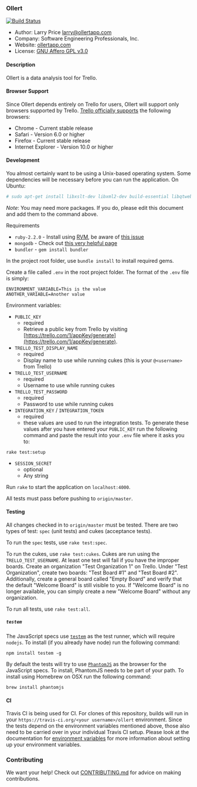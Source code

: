 ### Ollert

[![Build Status](https://travis-ci.org/sep/ollert.svg?branch=master)](https://travis-ci.org/sep/ollert)


* Author: Larry Price <larry@ollertapp.com>
* Company: Software Engineering Professionals, Inc.
* Website: [ollertapp.com](https://ollertapp.com)
* License: [GNU Affero GPL v3.0](LICENSE)

#### Description

Ollert is a data analysis tool for Trello.

#### Browser Support

Since Ollert depends entirely on Trello for users, Ollert will support only browsers supported by Trello. [Trello officially supports](//help.trello.com/customer/portal/articles/940690) the following browsers:

* Chrome - Current stable release
* Safari - Version 6.0 or higher
* Firefox - Current stable release
* Internet Explorer - Version 10.0 or higher

#### Development

You almost certainly want to be using a Unix-based operating system. Some dependencies will be necessary before you can run the application. On Ubuntu:

``` bash
# sudo apt-get install libxslt-dev libxml2-dev build-essential libqtwebkit-dev
```

*Note*: You may need more packages. If you do, please edit this document and add them to the command above.

Requirements

* `ruby-2.2.0` - Install using [RVM](https://rvm.io/), be aware of [this issue](https://rvm.io/integration/gnome-terminal)
* `mongodb` - Check out [this very helpful page](http://docs.mongodb.org/manual/tutorial/install-mongodb-on-ubuntu/)
* `bundler` - `gem install bundler`

In the project root folder, use `bundle install` to install required gems.

Create a file called `.env` in the root project folder. The format of the `.env` file is simply:

```
ENVIRONMENT_VARIABLE=This is the value
ANOTHER_VARIABLE=Another value
```

Environment variables:

* `PUBLIC_KEY`
    * required
    * Retrieve a public key from Trello by visiting [https://trello.com/1/appKey/generate](https://trello.com/1/appKey/generate).
* `TRELLO_TEST_DISPLAY_NAME`
    * required
    * Display name to use while running cukes (this is your `@<username>` from Trello)
* `TRELLO_TEST_USERNAME`
    * required
    * Username to use while running cukes
* `TRELLO_TEST_PASSWORD`
    * required
    * Password to use while running cukes
* `INTEGRATION_KEY` / `INTEGRATION_TOKEN`
    * required
    * these values are used to run the integration tests. To generate these values after you have entered your `PUBLIC_KEY` run the following command and paste the result into your `.env` file where it asks you to:
```
rake test:setup
```
* `SESSION_SECRET`
    * optional
    * Any string

Run `rake` to start the application on `localhost:4000`.

All tests must pass before pushing to `origin/master`.

#### Testing

All changes checked in to `origin/master` must be tested. There are two types of test: `spec` (unit tests) and cukes (acceptance tests).

To run the `spec` tests, use `rake test:spec`.

To run the cukes, use `rake test:cukes`. Cukes are run using the `TRELLO_TEST_USERNAME`. At least one test will fail if you have the improper boards. Create an organization "Test Organization 1" on Trello. Under "Test Organization", create two boards: "Test Board #1" and "Test Board #2". Additionally, create a general board called "Empty Board" and verify that the default "Welcome Board" is still visible to you. If "Welcome Board" is no longer available, you can simply create a new "Welcome Board" without any organization.

To run all tests, use `rake test:all`.

##### `testem`
The JavaScript specs use [`testem`](https://github.com/airportyh/testem#installation) as the test runner, which will require `nodejs`. To install (if you already have node) run the following command:

```
npm install testem -g
```

By default the tests will try to use [`PhantomJS`](http://phantomjs.org/) as the browser for the JavaScript specs. To install, PhantomJS needs to be part of your path. To install using Homebrew on OSX run the following command:

```
brew install phantomjs
```

#### CI
Travis CI is being used for CI. For clones of this repository, builds will run in your `https://travis-ci.org/<your username>/ollert` environment. Since the tests depend on the environment variables mentioned above, those also need to be carried over in your individual Travis CI setup. Please look at the documentation for [environment variables](http://docs.travis-ci.com/user/environment-variables/#Using-Settings) for more information about setting up your environment variables.

### Contributing

We want your help! Check out [CONTRIBUTING.md](/CONTRIBUTING.md) for advice on making contributions.
